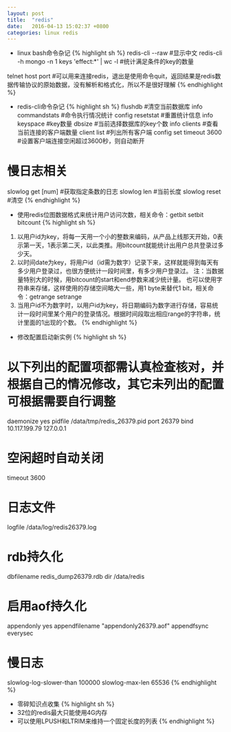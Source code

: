 ```yaml
---
layout: post
title:  "redis"
date:   2016-04-13 15:02:37 +0800
categories: linux redis
---
```


* linux bash命令杂记
{% highlight sh %}
redis-cli --raw #显示中文
redis-cli -h mongo -n 1 keys 'effect:*' | wc -l #统计满足条件的key的数量

telnet host port #可以用来连接redis，退出是使用命令quit，返回结果是redis数据传输协议的原始数据，没有解析和格式化，所以不是很好理解
{% endhighlight %}

* redis-cli命令杂记
{% highlight sh %}
flushdb #清空当前数据库
info commandstats #命令执行情况统计
config resetstat #重置统计信息
info keyspace #key数量
dbsize #当前选择数据库的key个数
info clients #查看当前连接的客户端数量
client list #列出所有客户端
config set timeout 3600 #设置客户端连接空闲超过3600秒，则自动断开

# 慢日志相关
slowlog get [num] #获取指定条数的日志
slowlog len #当前长度
slowlog reset #清空
{% endhighlight %}

* 使用redis位图数据格式来统计用户访问次数，相关命令：getbit setbit bitcount
{% highlight sh %}
1. 以用户id为key，将每一天用一个小的整数来编码，从产品上线那天开始，0表示第一天，1表示第二天，以此类推。用bitcount就能统计出用户总共登录过多少天。
2. 以时间date为key，将用户id（id需为数字）记录下来，这样就能得到每天有多少用户登录过，也很方便统计一段时间里，有多少用户登录过。
注：当数据量特别大的时候，用bitcount的start和end参数来减少统计量。
也可以使用字符串来存储，这样使用的存储空间略大一些，用1 byte来替代1 bit，相关命令：getrange setrange
3. 当用户id不为数字时，以用户id为key，将日期编码为数字进行存储，容易统计一段时间里某个用户的登录情况。根据时间段取出相应range的字符串，统计里面的1出现的个数。
{% endhighlight %}

* 修改配置启动新实例
{% highlight sh %}
# 以下列出的配置项都需认真检查核对，并根据自己的情况修改，其它未列出的配置可根据需要自行调整
daemonize yes
pidfile /data/tmp/redis_26379.pid
port 26379
bind 10.117.199.79 127.0.0.1

# 空闲超时自动关闭
timeout 3600

# 日志文件
logfile /data/log/redis26379.log

# rdb持久化
dbfilename redis_dump26379.rdb
dir /data/redis

# 启用aof持久化
appendonly yes
appendfilename "appendonly26379.aof"
appendfsync everysec

# 慢日志
slowlog-log-slower-than 100000
slowlog-max-len 65536
{% endhighlight %}

* 零碎知识点收集
{% highlight sh %}
* 32位的redis最大只能使用4G内存
* 可以使用LPUSH和LTRIM来维持一个固定长度的列表
{% endhighlight %}
